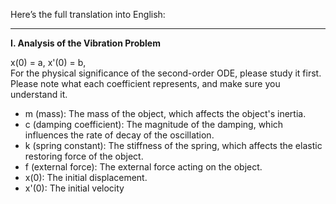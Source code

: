 Here’s the full translation into English:

---

**I. Analysis of the Vibration Problem**

x(0) = a,  x'(0) = b,  
For the physical significance of the second-order ODE, please study it first.  
Please note what each coefficient represents, and make sure you understand it.

- m (mass): The mass of the object, which affects the object's inertia.  
- c (damping coefficient): The magnitude of the damping, which influences the rate of decay of the oscillation.  
- k (spring constant): The stiffness of the spring, which affects the elastic restoring force of the object.  
- f (external force): The external force acting on the object.  
- x(0): The initial displacement.  
- x'(0): The initial velocity
